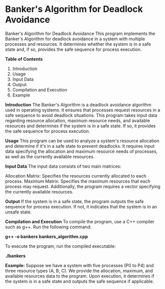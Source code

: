 # Banker's Algorithm for Deadlock Avoidance

Banker's Algorithm for Deadlock Avoidance
This program implements the Banker's Algorithm for deadlock avoidance in a system with multiple processes and resources. It determines whether the system is in a safe state and, if so, provides the safe sequence for process execution.

**Table of Contents**
1. Introduction
2. Usage
3. Input Data
4. Output
5. Compilation and Execution
6. Example


**Introduction**
The Banker's Algorithm is a deadlock avoidance algorithm used in operating systems. It ensures that processes request resources in a safe sequence to avoid deadlock situations. This program takes input data regarding resource allocation, maximum resource needs, and available resources and determines if the system is in a safe state. If so, it provides the safe sequence for process execution.

**Usage**
This program can be used to analyze a system's resource allocation and determine if it's in a safe state to prevent deadlocks. It requires input data specifying the allocation and maximum resource needs of processes, as well as the currently available resources.

**Input Data**
The input data consists of two main matrices:

Allocation Matrix: Specifies the resources currently allocated to each process.
Maximum Matrix: Specifies the maximum resources that each process may request.
Additionally, the program requires a vector specifying the currently available resources.

**Output**
If the system is in a safe state, the program outputs the safe sequence for process execution. If not, it indicates that the system is in an unsafe state.

**Compilation and Execution**
To compile the program, use a C++ compiler such as g++. Run the following command:

**g++ -o bankers bankers_algorithm.cpp**

To execute the program, run the compiled executable:

**./bankers**

**Example:**
Suppose we have a system with five processes (P0 to P4) and three resource types (A, B, C). We provide the allocation, maximum, and available resources data to the program. Upon execution, it determines if the system is in a safe state and outputs the safe sequence if applicable.
